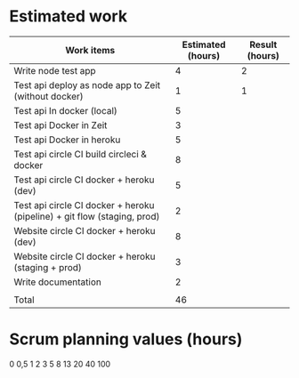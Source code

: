 # Estimated work

| Work items                                                                | Estimated (hours)   | Result (hours) |
|-------------------------------------------------------------------------  |---------|-----------|
| Write node test app                                                       | 4       | 2         |
| Test api deploy as node app to Zeit (without docker)                      | 1       | 1         |
| Test api In docker (local)                                                | 5       |           |
| Test api Docker in Zeit                                                   | 3       |           |
| Test api Docker in heroku                                                 | 5       |           |
| Test api circle CI build circleci & docker                                | 8       |           |
| Test api circle CI docker + heroku (dev)                                  | 5       |           |
| Test api circle CI docker + heroku (pipeline) + git flow (staging, prod)  | 2       |           |
| Website circle CI docker + heroku (dev)                                   | 8       |           |
| Website circle CI docker + heroku (staging + prod)                        | 3       |           |
| Write documentation                                                       | 2       |           |         
|                                                                           |         |           |
| Total                                                                     | 46      |           |



# Scrum planning values (hours)
0
0,5
1
2
3
5
8
13
20
40
100
